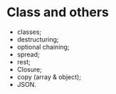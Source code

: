 # Class and others

- classes;
- destructuring;
- optional chaining;
- spread;
- rest;
- Closure;
- copy (array & object);
- JSON.

